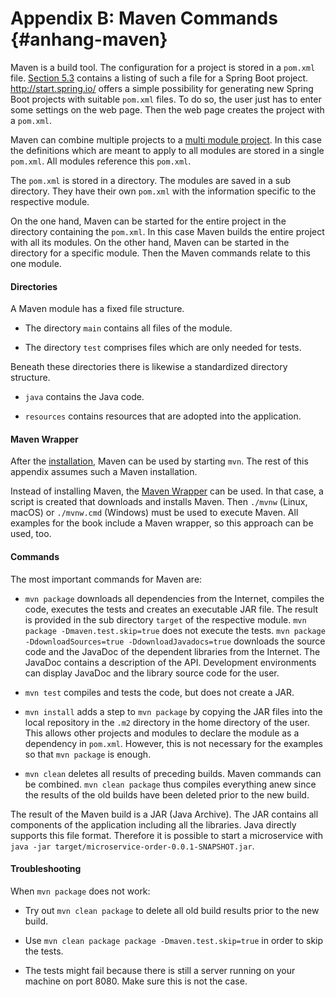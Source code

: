 # Appendix B: Maven Commands {#anhang-maven}

Maven is a build tool. The configuration for a project is stored in a
`pom.xml` file. [Section 5.3](#section-technisch-mikro-spring-boot)
contains a listing of such a file for a Spring Boot project.
<http://start.spring.io/> offers a simple possibility for generating
new Spring Boot projects with suitable `pom.xml` files. To do so, the
user just has to enter some settings on the web page. Then the web
page creates the project with a `pom.xml`.

Maven can combine multiple projects to a
[multi module project](https://maven.apache.org/guides/mini/guide-multiple-modules.html).
In this case the definitions which are meant to apply to all modules
are stored in a single `pom.xml`. All modules reference this
`pom.xml`.

The `pom.xml` is stored in a directory. The modules are saved in a sub
directory. They have their own `pom.xml` with the information
specific to the respective module.

On the one hand, Maven can be started for the entire project in the
directory containing the `pom.xml`. In this case Maven builds the
entire project with all its modules. On the other hand, Maven can be
started in the directory for a specific module. Then the Maven
commands relate to this one module.

#### Directories

A Maven module has a fixed file structure.

* The directory `main` contains all files of the module.

* The directory `test` comprises files which are only needed for
tests.

Beneath these directories there is likewise a standardized directory
structure.

* `java` contains the Java code.

* `resources` contains resources that are adopted into the
application.

#### Maven Wrapper

After the [installation](https://maven.apache.org/install.html), Maven
can be used by starting `mvn`. The rest of this appendix assumes such
a Maven installation.

Instead of installing Maven, the
[Maven Wrapper](https://github.com/takari/maven-wrapper) can be used. In
that case, a script is created that downloads and installs Maven. Then
`./mvnw` (Linux, macOS) or `./mvnw.cmd` (Windows) must be used to
execute Maven. All examples for the book include a Maven wrapper, so
this approach can be used, too.

#### Commands

The most important commands for Maven are:

* `mvn package` downloads all dependencies from the Internet, compiles
the code, executes the tests and creates an executable JAR file. The
result is provided in the sub directory `target` of the respective
module. `mvn package -Dmaven.test.skip=true` does not execute the
tests. `mvn package -DdownloadSources=true -DdownloadJavadocs=true`
downloads the source code and the JavaDoc of the dependent libraries
from the Internet. The JavaDoc contains a description of the API.
Development environments can display JavaDoc and the library source
code for the user.

* `mvn test` compiles and tests the code, but does not create a JAR.

* `mvn install` adds a step to `mvn package` by copying the JAR files
into the local repository in the `.m2` directory in the home directory
of the user. This allows other projects and modules to declare the
module as a dependency in `pom.xml`. However, this is not necessary for
the examples so that `mvn package` is enough.

* `mvn clean` deletes all results of preceding builds. Maven commands
can be combined. `mvn clean package` thus compiles everything anew
since the results of the old builds have been deleted prior to the new
build.

The result of the Maven build is a JAR (Java Archive). The JAR
contains all components of the application including all the
libraries. Java directly supports this file format. Therefore it is
possible to start a microservice with `java -jar
target/microservice-order-0.0.1-SNAPSHOT.jar`.

#### Troubleshooting

When `mvn package` does not work:

* Try out `mvn clean package` to delete all old build results prior to
the new build.

* Use `mvn clean package package -Dmaven.test.skip=true` in order to
skip the tests.

* The tests might fail because there is still a server running on your
  machine on port 8080. Make sure this is not the case.
